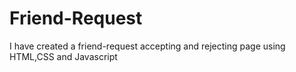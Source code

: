 # Friend-Request
I have created a friend-request accepting and rejecting page using HTML,CSS and Javascript

